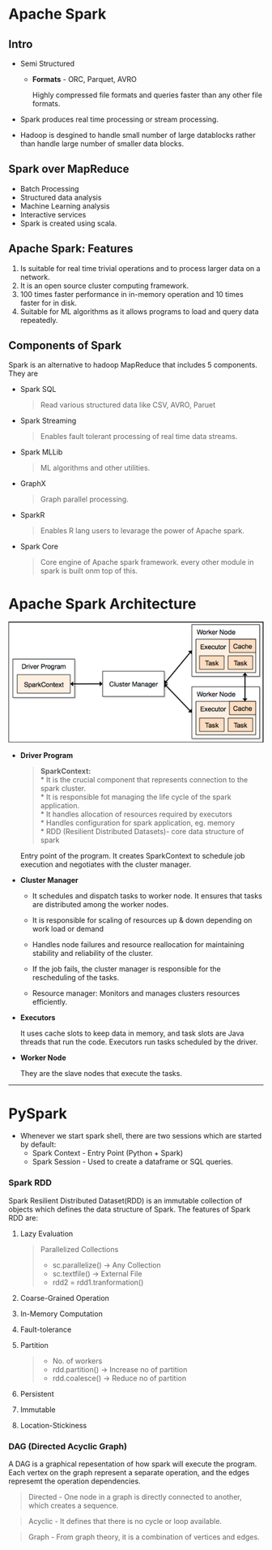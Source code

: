 # **Apache Spark**

## Intro

* Semi Structured
    * **Formats** - ORC, Parquet, AVRO 
    
        Highly compressed file formats and queries faster than any other file formats.

* Spark produces real time processing or stream processing.

* Hadoop is desgined to handle small number of large datablocks rather than handle large number of smaller data blocks.

## Spark over MapReduce

- Batch Processing
- Structured data analysis
- Machine Learning analysis
- Interactive services
- Spark is created using scala.

## Apache Spark: Features
1. Is suitable for real time trivial operations and to process larger data on a network.
2. It is an open source cluster computing framework.
3. 100 times faster performance in in-memory operation  and 10 times faster for  in disk.
4. Suitable for ML algorithms as it allows programs to load and query data repeatedly.

## Components of Spark
Spark is an alternative to hadoop MapReduce that includes 5 components. They are
 
   - Spark SQL
        > Read various structured data like CSV, AVRO, Paruet
   - Spark Streaming
        > Enables fault tolerant processing of real time data streams.
   - Spark MLLib
        > ML algorithms and other utilities.
   - GraphX
        > Graph parallel processing.
   - SparkR
        > Enables R lang users to levarage the power of Apache spark.
   - Spark Core
        > Core engine of Apache spark framework. every other module in spark is built onm top of this.


# Apache Spark Architecture
![alt text](img/sparkarch.PNG)

* **Driver Program**

    > **SparkContext:**
     \
            * It is the crucial component that represents connection to the spark cluster.
\
           * It is responsible fot managing the life cycle of the spark application.
\
           * It handles allocation of resources required by executors
\
           * Handles configuration for spark application, eg. memory
\
           * RDD (Resilient Distributed Datasets)- core data structure of spark

    Entry point of the program. It creates SparkContext to schedule job execution and negotiates with the cluster manager.

* **Cluster Manager**

     * It schedules and dispatch tasks to worker node. It ensures that tasks are distributed among the worker nodes.

     * It is responsible for scaling of resources up & down depending on work load or demand

     * Handles node failures and resource reallocation for maintaining stability and reliability of the cluster.
     
     * If the job fails, the cluster manager is responsible for the rescheduling of the tasks.

     * Resource manager: Monitors and manages clusters resources efficiently.    

* **Executors**

    It uses cache slots to keep data in memory, and task slots are Java threads that run the code. Executors run tasks scheduled by the driver.

* **Worker Node**

    They are the slave nodes that execute the tasks.

-----------------


# PySpark
* Whenever we start spark shell, there are two sessions which are started by default:
     * Spark Context - Entry Point (Python + Spark)
     * Spark Session - Used to create a dataframe or SQL queries.

### Spark RDD
Spark Resilient Distributed Dataset(RDD) is an immutable collection of objects which defines the data structure of Spark. The features of Spark RDD are:

1. Lazy Evaluation
     > Parallelized Collections
     >
     > * sc.parallelize() -> Any Collection
     > * sc.textfile() -> External File
     > * rdd2 = rdd1.tranformation() 

2. Coarse-Grained Operation
3. In-Memory Computation
4. Fault-tolerance
5. Partition
     > * No. of workers
     > * rdd.partition() -> Increase no of partition
     > * rdd.coalesce() -> Reduce no of partition

6. Persistent
7. Immutable
8. Location-Stickiness

### DAG (Directed Acyclic Graph)
A DAG is a graphical repesentation of how spark will execute the program. Each vertex on the graph represent a separate operation, and the edges represemt the operation dependencies.

> Directed - One node in a graph is directly connected to another, which creates a sequence.

> Acyclic - It defines that there is no cycle or loop available.

> Graph - From graph theory, it is a combination of vertices and edges.

